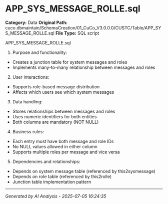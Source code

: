 # APP_SYS_MESSAGE_ROLLE.sql

**Category:** Data
**Original Path:** cuco.dbmaintain/SchemaCreation/01_CuCo_V3.0.0.0/CUSTC/Table/APP_SYS_MESSAGE_ROLLE.sql
**File Type:** SQL script

APP_SYS_MESSAGE_ROLLE.sql
1. Purpose and functionality:
- Creates a junction table for system messages and roles
- Implements many-to-many relationship between messages and roles

2. User interactions:
- Supports role-based message distribution
- Affects which users see which system messages

3. Data handling:
- Stores relationships between messages and roles
- Uses numeric identifiers for both entities
- Both columns are mandatory (NOT NULL)

4. Business rules:
- Each entry must have both message and role IDs
- No NULL values allowed in either column
- Supports multiple roles per message and vice versa

5. Dependencies and relationships:
- Depends on system message table (referenced by this2sysmessage)
- Depends on role table (referenced by this2rolle)
- Junction table implementation pattern

---
*Generated by AI Analysis - 2025-07-05 16:24:35*

